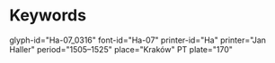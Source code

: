 # Keywords
glyph-id="Ha-07_0316"
font-id="Ha-07"
printer-id="Ha"
printer="Jan Haller"
period="1505–1525"
place="Kraków"
PT plate="170"
